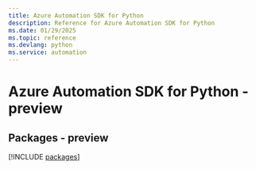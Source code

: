 ```yaml
---
title: Azure Automation SDK for Python
description: Reference for Azure Automation SDK for Python
ms.date: 01/29/2025
ms.topic: reference
ms.devlang: python
ms.service: automation
---
```

# Azure Automation SDK for Python - preview
## Packages - preview
[!INCLUDE [packages](automation-index.md)]